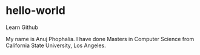 # hello-world
Learn Github

My name is Anuj Phophalia. I have done Masters in Computer Science from California State University, Los Angeles.
